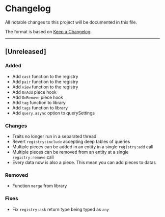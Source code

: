 # Changelog

All notable changes to this project will be documented in this file.

The format is based on [Keep a Changelog](https://keepachangelog.com/en/1.0.0/).

--------------------------------------------------------------------------------

## [Unreleased]

### Added

- Add `cast` function to the registry
- Add `pair` function to the registry
- Add `view` function to the registry
- Add `OnAdd` piece hook
- Add `OnRemove` piece hook
- Add `tag` function to library
- Add `tags` function to library
- Add `query.async` option to querySettings

### Changes

- Traits no longer run in a separated thread
- Revert `registry:include` accepting deep tables of queries
- Multiple pieces can be added in an entity in a single `registry:add` call
- Multiple pieces can be removed from an entity at a single `registry:remove` call
- Every data now is also a piece. This mean you can add pieces to datas

### Removed

- Function `merge` from library

### Fixes 

- Fix `registry:ask` return type being typed as `any`